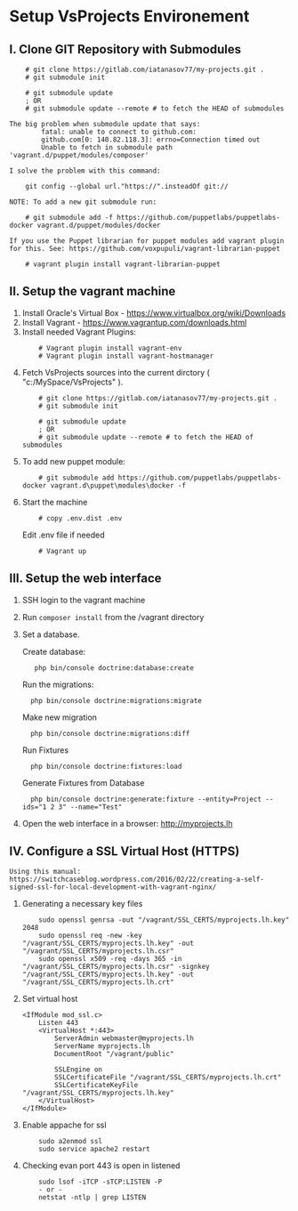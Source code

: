 # Setup VsProjects Environement

## I. Clone GIT Repository with Submodules
```
    # git clone https://gitlab.com/iatanasov77/my-projects.git .
    # git submodule init
    
    # git submodule update
    ; OR
    # git submodule update --remote # to fetch the HEAD of submodules
```
    The big problem when submodule update that says: 
            fatal: unable to connect to github.com:
            github.com[0: 140.82.118.3]: errno=Connection timed out
            Unable to fetch in submodule path 'vagrant.d/puppet/modules/composer'
            
    I solve the problem with this command:
```
    git config --global url."https://".insteadOf git://
```

    NOTE: To add a new git submodule run:
```
    # git submodule add -f https://github.com/puppetlabs/puppetlabs-docker vagrant.d/puppet/modules/docker
```
    If you use the Puppet librarian for puppet modules add vagrant plugin for this. See: https://github.com/voxpupuli/vagrant-librarian-puppet
```
    # vagrant plugin install vagrant-librarian-puppet
```

## II. Setup the vagrant machine

1. Install Oracle's Virtual Box - https://www.virtualbox.org/wiki/Downloads
2. Install Vagrant - https://www.vagrantup.com/downloads.html
3. Install needed Vagrant Plugins:
    ```
        # Vagrant plugin install vagrant-env
        # Vagrant plugin install vagrant-hostmanager
    ```
4. Fetch VsProjects sources into the current dirctory ( "c:/MySpace/VsProjects" ).
    ```
        # git clone https://gitlab.com/iatanasov77/my-projects.git .
        # git submodule init
        
        # git submodule update
        ; OR
        # git submodule update --remote # to fetch the HEAD of submodules
    ```
5. To add new puppet module:
    ```
        # git submodule add https://github.com/puppetlabs/puppetlabs-docker vagrant.d\puppet\modules\docker -f
    ```
6. Start the machine
    ```
        # copy .env.dist .env
    ```
    Edit .env file if needed
    ```
        # Vagrant up
    ```

## III. Setup the web interface

1. SSH login to the vagrant machine
2. Run `composer install` from the /vagrant directory
3. Set a database.
    
    Create database:
    ```
       php bin/console doctrine:database:create
     ```
     
     Run the migrations:
     ``` 
       php bin/console doctrine:migrations:migrate
     ```
     
     Make new migration
     ```
       php bin/console doctrine:migrations:diff
     ```
     
     Run Fixtures
     ```
       php bin/console doctrine:fixtures:load
     ```
     Generate Fixtures from Database
     ```
       php bin/console doctrine:generate:fixture --entity=Project --ids="1 2 3" --name="Test"
     ```
4. Open the web interface in a browser: http://myprojects.lh

## IV. Configure a SSL Virtual Host (HTTPS)

    Using this manual: https://switchcaseblog.wordpress.com/2016/02/22/creating-a-self-signed-ssl-for-local-development-with-vagrant-nginx/
    
1. Generating a necessary key files
    ```
        sudo openssl genrsa -out "/vagrant/SSL_CERTS/myprojects.lh.key" 2048
        sudo openssl req -new -key "/vagrant/SSL_CERTS/myprojects.lh.key" -out "/vagrant/SSL_CERTS/myprojects.lh.csr"
        sudo openssl x509 -req -days 365 -in "/vagrant/SSL_CERTS/myprojects.lh.csr" -signkey "/vagrant/SSL_CERTS/myprojects.lh.key" -out "/vagrant/SSL_CERTS/myprojects.lh.crt"
    ```
2. Set virtual host
    ```
    <IfModule mod_ssl.c>
        Listen 443
        <VirtualHost *:443>
            ServerAdmin webmaster@myprojects.lh
            ServerName myprojects.lh
            DocumentRoot "/vagrant/public"
        
            SSLEngine on
            SSLCertificateFile "/vagrant/SSL_CERTS/myprojects.lh.crt"
            SSLCertificateKeyFile "/vagrant/SSL_CERTS/myprojects.lh.key"
        </VirtualHost>
    </IfModule>
    ```

3. Enable appache for ssl
    ```
        sudo a2enmod ssl
        sudo service apache2 restart
    ```
     
4. Checking evan port 443 is open in listened
    ```
        sudo lsof -iTCP -sTCP:LISTEN -P
        - or -
        netstat -ntlp | grep LISTEN
    ```